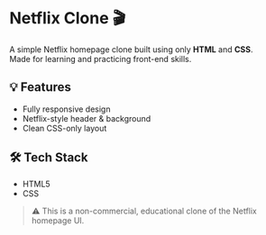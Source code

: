 # Netflix Clone 🎬

A simple Netflix homepage clone built using only **HTML** and **CSS**.  
Made for learning and practicing front-end skills.

## 💡 Features
- Fully responsive design
- Netflix-style header & background
- Clean CSS-only layout

## 🛠️ Tech Stack
- HTML5
- CSS


> ⚠️ This is a non-commercial, educational clone of the Netflix homepage UI.
